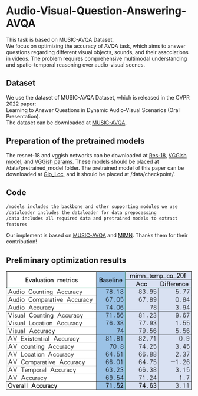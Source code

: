 # Audio-Visual-Question-Answering-AVQA
This task is based on MUSIC-AVQA Dataset.  
We focus on optimizing the accuracy of AVQA task, which aims to answer questions regarding different visual objects, sounds, and their associations in videos. The problem requires comprehensive multimodal understanding and spatio-temporal reasoning over audio-visual scenes.
## Dataset
We use the dataset of MUSIC-AVQA Dataset, which is released in the CVPR 2022 paper:  
Learning to Answer Questions in Dynamic Audio-Visual Scenarios (Oral Presentation).  
The dataset can be downloaded at [MUSIC-AVQA](https://gewu-lab.github.io/MUSIC-AVQA/).
## Preparation of the pretrained models
The resnet-18 and vggish networks can be downloaded at [Res-18](https://pan.baidu.com/s/1v4DAdjp0o2atNiKknh2H4w?pwd=2g8i), [VGGish model](https://pan.baidu.com/s/1VUyfTGPvlv_sJzLPw5Kc2g?pwd=r4of), and [VGGish params](https://pan.baidu.com/s/1eoE8AhEsch_-_RUfhfZwAQ?pwd=r3hf). These models should be placed at /data/pretrained_model folder.
The pretrained model of this paper can be downloaded at [Glo_Loc](https://pan.baidu.com/s/1tdKpmXYxM5iZx9zWepTWNA?pwd=6lvf), and it should be placed at /data/checkpoint/.
## Code
```
/models includes the backbone and other supporting modules we use
/dataloader includes the dataloader for data prepocessing
/data includes all required data and pretrained models to extract features
```
Our implement is based on [MUSIC-AVQA](https://pages.github.com/) and [MIMN](https://github.com/xunan0812/MIMN). Thanks them for their contribution!
## Preliminary optimization results
![image](https://github.com/zailongchen/Audio-Visual-Question-Answering-AVQA/blob/main/result%20images/result_0.png)
